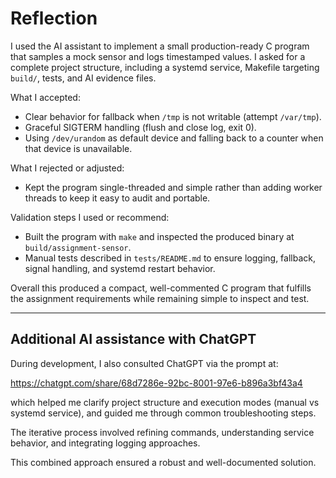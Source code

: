 # Reflection

I used the AI assistant to implement a small production-ready C program that
samples a mock sensor and logs timestamped values. I asked for a complete
project structure, including a systemd service, Makefile targeting `build/`,
tests, and AI evidence files.

What I accepted:
- Clear behavior for fallback when `/tmp` is not writable (attempt `/var/tmp`).
- Graceful SIGTERM handling (flush and close log, exit 0).
- Using `/dev/urandom` as default device and falling back to a counter when
  that device is unavailable.

What I rejected or adjusted:
- Kept the program single-threaded and simple rather than adding worker threads
  to keep it easy to audit and portable.

Validation steps I used or recommend:
- Built the program with `make` and inspected the produced binary at
  `build/assignment-sensor`.
- Manual tests described in `tests/README.md` to ensure logging, fallback,
  signal handling, and systemd restart behavior.

Overall this produced a compact, well-commented C program that fulfills the
assignment requirements while remaining simple to inspect and test.

---

## Additional AI assistance with ChatGPT

During development, I also consulted ChatGPT via the prompt at:

https://chatgpt.com/share/68d7286e-92bc-8001-97e6-b896a3bf43a4

which helped me clarify project structure and execution modes (manual vs systemd service), and guided me through common troubleshooting steps.

The iterative process involved refining commands, understanding service behavior, and integrating logging approaches.

This combined approach ensured a robust and well-documented solution.
